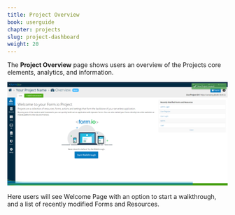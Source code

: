 ```yaml
---
title: Project Overview
book: userguide
chapter: projects
slug: project-dashboard
weight: 20
---
```

The **Project Overview** page shows users  an overview of the Projects core  elements, analytics, and information.

![](assets\img\userguide\projectwelcome.png)

Here users will see Welcome Page with an option to start a walkthrough, and a list of recently modified Forms and Resources.
